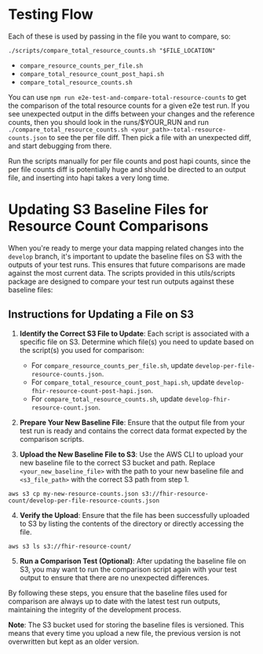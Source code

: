 # Testing Flow

Each of these is used by passing in the file you want to compare, so:

`./scripts/compare_total_resource_counts.sh "$FILE_LOCATION"`

- `compare_resource_counts_per_file.sh`
- `compare_total_resource_count_post_hapi.sh`
- `compare_total_resource_counts.sh`

You can use `npm run e2e-test-and-compare-total-resource-counts` to get the comparison of the total resource counts for a given e2e test run. If you see unexpected output in the diffs between your changes and the reference counts, then you should look in the runs/$YOUR_RUN and run `./compare_total_resource_counts.sh <your_path>-total-resource-counts.json` to see the per file diff. Then pick a file with an unexpected diff, and start debugging from there.

Run the scripts manually for per file counts and post hapi counts, since the per file counts diff is potentially huge and should be directed to an output file, and inserting into hapi takes a very long time.

# Updating S3 Baseline Files for Resource Count Comparisons

When you're ready to merge your data mapping related changes into the `develop` branch, it's important to update the baseline files on S3 with the outputs of your test runs. This ensures that future comparisons are made against the most current data. The scripts provided in this utils/scripts package are designed to compare your test run outputs against these baseline files:

## Instructions for Updating a File on S3

1. **Identify the Correct S3 File to Update**: Each script is associated with a specific file on S3. Determine which file(s) you need to update based on the script(s) you used for comparison:

   - For `compare_resource_counts_per_file.sh`, update `develop-per-file-resource-counts.json`.
   - For `compare_total_resource_count_post_hapi.sh`, update `develop-fhir-resource-count-post-hapi.json`.
   - For `compare_total_resource_counts.sh`, update `develop-fhir-resource-count.json`.

2. **Prepare Your New Baseline File**: Ensure that the output file from your test run is ready and contains the correct data format expected by the comparison scripts.

3. **Upload the New Baseline File to S3**: Use the AWS CLI to upload your new baseline file to the correct S3 bucket and path. Replace `<your_new_baseline_file>` with the path to your new baseline file and `<s3_file_path>` with the correct S3 path from step 1.

`aws s3 cp my-new-resource-counts.json s3://fhir-resource-count/develop-per-file-resource-counts.json`

4. **Verify the Upload**: Ensure that the file has been successfully uploaded to S3 by listing the contents of the directory or directly accessing the file.

`aws s3 ls s3://fhir-resource-count/`

5. **Run a Comparison Test (Optional)**: After updating the baseline file on S3, you may want to run the comparison script again with your test output to ensure that there are no unexpected differences.

By following these steps, you ensure that the baseline files used for comparison are always up to date with the latest test run outputs, maintaining the integrity of the development process.

**Note**: The S3 bucket used for storing the baseline files is versioned. This means that every time you upload a new file, the previous version is not overwritten but kept as an older version.
